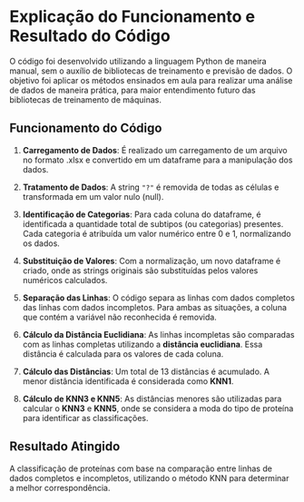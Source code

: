 # Explicação do Funcionamento e Resultado do Código

O código foi desenvolvido utilizando a linguagem Python de maneira manual, sem o auxílio de bibliotecas de treinamento e previsão de dados. O objetivo foi aplicar os métodos ensinados em aula para realizar uma análise de dados de maneira prática, para maior entendimento futuro das bibliotecas de treinamento de máquinas.

## Funcionamento do Código

1. **Carregamento de Dados**: 
É realizado um carregamento de um arquivo no formato .xlsx e convertido em um dataframe para a manipulação dos dados.

2. **Tratamento de Dados**:
   A string `"?"` é removida de todas as células e transformada em um valor nulo (null).

3. **Identificação de Categorias**:
   Para cada coluna do dataframe, é identificada a quantidade total de subtipos (ou categorias) presentes. Cada categoria é atribuída um valor numérico entre 0 e 1, normalizando os dados.

4. **Substituição de Valores**:
   Com a normalização, um novo dataframe é criado, onde as strings originais são substituídas pelos valores numéricos calculados.

5. **Separação das Linhas**:
   O código separa as linhas com dados completos das linhas com dados incompletos. Para ambas as situações, a coluna que contém a variável não reconhecida é removida.

6. **Cálculo da Distância Euclidiana**:
   As linhas incompletas são comparadas com as linhas completas utilizando a **distância euclidiana**. Essa distância é calculada para os valores de cada coluna.

7. **Cálculo das Distâncias**:
   Um total de 13 distâncias é acumulado. A menor distância identificada é considerada como **KNN1**.

8. **Cálculo de KNN3 e KNN5**:
   As distâncias menores são utilizadas para calcular o **KNN3** e **KNN5**, onde se considera a moda do tipo de proteína para identificar as classificações.

## Resultado Atingido

A classificação de proteínas com base na comparação entre linhas de dados completos e incompletos, utilizando o método KNN para determinar a melhor correspondência.

